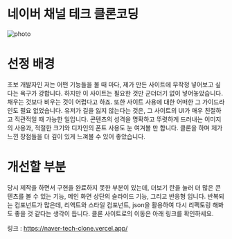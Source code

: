 # 네이버 채널 테크 클론코딩

<img src="./Naver_Tech.png" alt="photo" />

# 선정 배경

초보 개발자인 저는 어떤 기능들을 볼 때 마다, 제가 만든 사이트에 무작정 넣어보고 싶다는 욕구가 강합니다. 하지만 이 사이트는 필요한 것만 군더더기 없이 넣어놓았습니다. 채우는 것보다 비우는 것이 어렵다고 하죠. 또한 사이트 사용에 대한 어떠한 그 가이드라인도 필요 없었습니다. 유저가 길을 잃지 않는다는 것은, 그 사이트의 UI가 매우 친절하고 직관적일 때 가능한 일입니다. 콘텐츠의 성격을 명확하고 뚜렷하게 드러내는 이미지의 사용과, 적절한 크기와 디자인의 폰트 사용도 눈 여겨볼 만 합니다. 클론을 하며 제가 느낀 장점들을 더 깊이 있게 느껴볼 수 있어 좋았습니다.

# 개선할 부분

당시 제작을 하면서 구현을 완료하지 못한 부분이 있는데, 더보기 란을 눌러 더 많은 콘텐츠를 볼 수 있는 기능, 메인 화면 상단의 슬라이드 기능, 그리고 반응형 입니다. 반복되는 컴포넌트가 많은데, 리액트와 스타일 컴포넌트, json을 활용하여 다시 리팩토링 해봐도 좋을 것 같다는 생각이 듭니다. 클론 사이트로의 이동은 아래 링크를 확인하세요.

링크 : https://naver-tech-clone.vercel.app/
